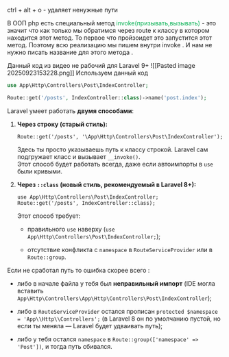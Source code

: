 ctrl + alt + o - удаляет ненужные пути

В ООП php есть специальный метод <font color="#00b050">invoke(призывать,вызывать)</font> - это значит что как только мы обратимся через route к классу в котором находится этот метод. То первое что пройзоидет это запустится этот метод. Поэтому всю реализацию мы пишем внутри invoke . И нам не нужно писать название для этого метода .

Данный код из видео не рабочий для Laravel 9+
![[Pasted image 20250923153228.png]]
Используем данный код
```php
use App\Http\Controllers\Post\IndexController;

Route::get('/posts', IndexController::class)->name('post.index');

```

Laravel умеет работать **двумя способами**:

1. **Через строку (старый стиль):**
    
    `Route::get('/posts', '\App\Http\Controllers\Post\IndexController');`
    
    Здесь ты просто указываешь путь к классу строкой. Laravel сам подгружает класс и вызывает `__invoke()`.  
    Этот способ будет работать всегда, даже если автоимпорты в `use` были кривыми.
    
2. **Через `::class` (новый стиль, рекомендуемый в Laravel 8+):**
    
    `use App\Http\Controllers\Post\IndexController;  Route::get('/posts', IndexController::class);`
    
    Этот способ требует:
    
    - правильного `use` наверху (`use App\Http\Controllers\Post\IndexController;`);
        
    - отсутствие конфликта с `namespace` в `RouteServiceProvider` или в `Route::group`.

Если не сработал путь то ошибка скорее всего :
- либо в начале файла у тебя был **неправильный импорт** (IDE могла вставить `App\Http\Controllers\App\Http\Controllers\Post\IndexController`);
    
- либо в `RouteServiceProvider` остался прописан `protected $namespace = 'App\\Http\\Controllers';` (в Laravel 8 он по умолчанию пустой, но если ты меняла — Laravel будет удваивать путь);
    
- либо у тебя остался `namespace` в `Route::group(['namespace' => 'Post'])`, и тогда путь сбивался.
